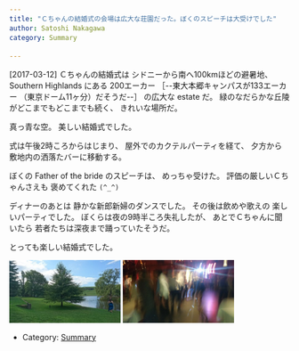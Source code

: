 ```yaml
---
title: "Ｃちゃんの結婚式の会場は広大な荘園だった。ぼくのスピーチは大受けでした"
author: Satoshi Nakagawa
category: Summary

---
```


[2017-03-12]  Ｃちゃんの結婚式は
シドニーから南へ100kmほどの避暑地、
Southern Highlands にある
200エーカー
［--東大本郷キャンパスが133エーカー
（東京ドーム11ヶ分）だそうだ--］
の広大な estate だ。
緑のなだらかな丘陵がどこまでもどこまでも続く、
きれいな場所だ。

 真っ青な空。
美しい結婚式でした。

 式は午後2時ころからはじまり、
屋外でのカクテルパーティを経て、
夕方から敷地内の洒落たバーに移動する。

 ぼくの Father of the bride のスピーチは、
めっちゃ受けた。
評価の厳しいＣちゃんさえも
褒めてくれた `(^_^)`

 ディナーのあとは
静かな新郎新婦のダンスでした。
その後は飲めや歌えの
楽しいパーティでした。
ぼくらは夜の9時半ころ失礼したが、
あとでＣちゃんに聞いたら
若者たちは深夜まで踊っていたそうだ。

 とっても楽しい結婚式でした。

<a href="/pict/2017-03-12-estate.jpg"><img src="/pict/2017-03-12-estate.jpg" alt="Bendooley Estate" width="200"/></a>
<a href="/pict/2017-03-12-dancing.jpg"><img src="/pict/2017-03-12-dancing.jpg" alt="Dancing" width="200"/></a>

- Category: [Summary](categories.html#Summary)

